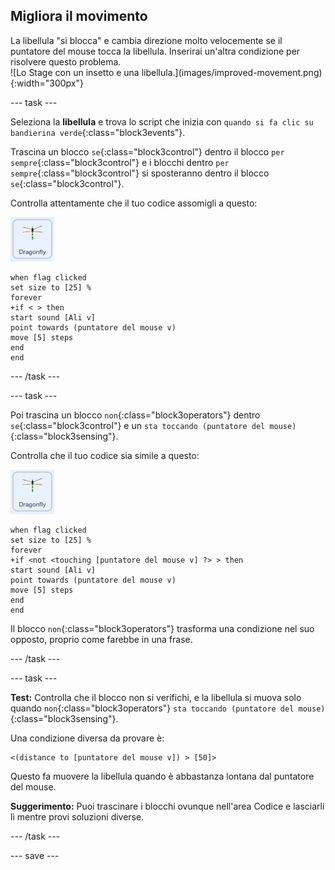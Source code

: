 ## Migliora il movimento

<div style="display: flex; flex-wrap: wrap">
<div style="flex-basis: 200px; flex-grow: 1; margin-right: 15px;">
La libellula "si blocca" e cambia direzione molto velocemente se il puntatore del mouse tocca la libellula. Inserirai un'altra condizione per risolvere questo problema.
</div>
<div>
![Lo Stage con un insetto e una libellula.](images/improved-movement.png){:width="300px"}
</div>
</div>

--- task ---

Seleziona la **libellula** e trova lo script che inizia con `quando si fa clic su bandierina verde`{:class="block3events"}.

Trascina un blocco `se`{:class="block3control"} dentro il blocco `per sempre`{:class="block3control"} e i blocchi dentro `per sempre`{:class="block3control"} si sposteranno dentro il blocco `se`{:class="block3control"}.

Controlla attentamente che il tuo codice assomigli a questo:

![](images/dragonfly-icon.png)

```blocks3
when flag clicked
set size to [25] %
forever
+if < > then
start sound [Ali v]
point towards (puntatore del mouse v)
move [5] steps
end
end
```
--- /task ---

--- task ---

Poi trascina un blocco `non`{:class="block3operators"} dentro `se`{:class="block3control"} e un `sta toccando (puntatore del mouse)`{:class="block3sensing"}.

Controlla che il tuo codice sia simile a questo:

![](images/dragonfly-icon.png)

```blocks3
when flag clicked
set size to [25] %
forever
+if <not <touching [puntatore del mouse v] ?> > then
start sound [Ali v]
point towards (puntatore del mouse v)
move [5] steps
end
end
```

Il blocco `non`{:class="block3operators"} trasforma una condizione nel suo opposto, proprio come farebbe in una frase.

--- /task ---

--- task ---

**Test:** Controlla che il blocco non si verifichi, e la libellula si muova solo quando `non`{:class="block3operators"} `sta toccando (puntatore del mouse)`{:class="block3sensing"}.

Una condizione diversa da provare è:

```blocks3
<(distance to [puntatore del mouse v]) > [50]>
```

Questo fa muovere la libellula quando è abbastanza lontana dal puntatore del mouse.

**Suggerimento:** Puoi trascinare i blocchi ovunque nell'area Codice e lasciarli lì mentre provi soluzioni diverse.

--- /task ---

--- save ---
